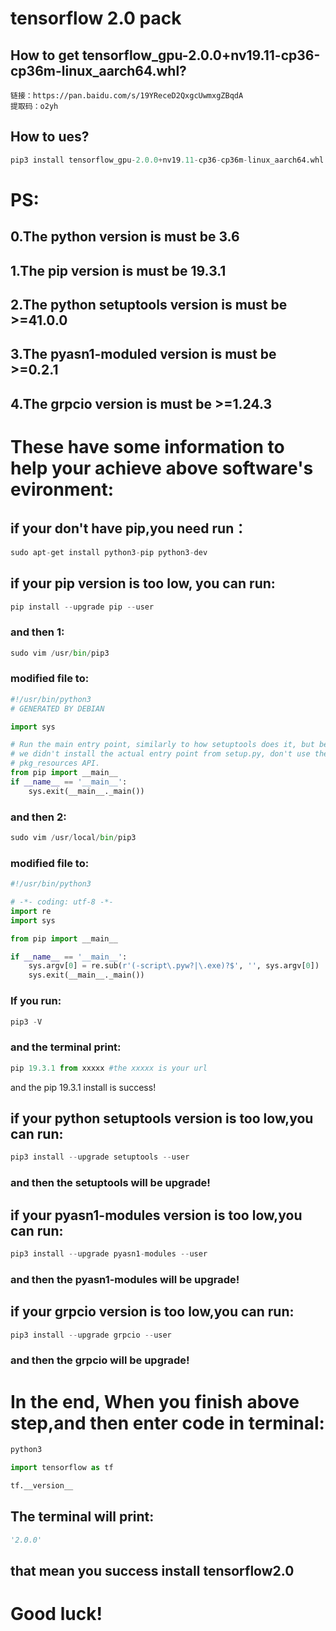 # tensorflow 2.0 pack
## How to get  tensorflow_gpu-2.0.0+nv19.11-cp36-cp36m-linux_aarch64.whl?
```
链接：https://pan.baidu.com/s/19YReceD2QxgcUwmxgZBqdA
提取码：o2yh
```
## How to ues?
```python
pip3 install tensorflow_gpu-2.0.0+nv19.11-cp36-cp36m-linux_aarch64.whl --user
```
# PS:
## 0.The python version is must be 3.6
## 1.The pip version is must be 19.3.1
## 2.The python setuptools version is must be >=41.0.0
## 3.The pyasn1-moduled version is must be >=0.2.1
## 4.The grpcio version is must be >=1.24.3
# These have some information to help your achieve above software's evironment:
## if your don't have pip,you need run：
```python
sudo apt-get install python3-pip python3-dev
```
## if your pip version is too low, you can run:
```python
pip install --upgrade pip --user
```
### and then 1:
```python
sudo vim /usr/bin/pip3
```
### modified file to:
```python
#!/usr/bin/python3
# GENERATED BY DEBIAN

import sys

# Run the main entry point, similarly to how setuptools does it, but because
# we didn't install the actual entry point from setup.py, don't use the
# pkg_resources API.
from pip import __main__
if __name__ == '__main__':
    sys.exit(__main__._main())

```
### and then 2:
```python
sudo vim /usr/local/bin/pip3
```
### modified file to:
```python
#!/usr/bin/python3

# -*- coding: utf-8 -*-
import re
import sys

from pip import __main__

if __name__ == '__main__':
    sys.argv[0] = re.sub(r'(-script\.pyw?|\.exe)?$', '', sys.argv[0])
    sys.exit(__main__._main())

```

### If you run:
```python
pip3 -V
```
### and the terminal print:
```python
pip 19.3.1 from xxxxx #the xxxxx is your url
```
and the pip 19.3.1 install is success!

## if your python setuptools version is too low,you can run:
```python
pip3 install --upgrade setuptools --user
```
### and then the setuptools will be upgrade!

## if your pyasn1-modules version is too low,you can run:
```python
pip3 install --upgrade pyasn1-modules --user
```
### and then the pyasn1-modules will be upgrade!

## if your grpcio version is too low,you can run:
```python
pip3 install --upgrade grpcio --user
```
### and then the grpcio will be upgrade!


# In the end, When you finish above step,and then enter code in terminal:
```python
python3
```
```python
import tensorflow as tf
```
```python
tf.__version__
```
## The terminal will print:
```python
'2.0.0'
```
## that mean you success install tensorflow2.0
# Good luck!



